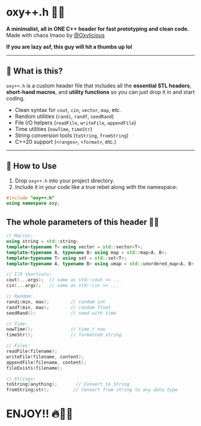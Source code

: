 # oxy++.h 🧪✨  
**A minimalist, all in ONE C++ header for fast prototyping and clean code.**  
Made with chaos lmaoo by [@Oxylicious](https://github.com/yourusername)

**If you are lazy asf, this guy will hit a thumbs up lol**

---

## 🧩 What is this?

`oxy++.h` is a custom header file that includes all the **essential STL headers**, **short-hand macros**, and **utility functions** so you can just drop it in and start coding.

- Clean syntax for `cout`, `cin`, `vector`, `map`, etc.
- Random utilities (`randi`, `randf`, `seedRand`)
- File I/O helpers (`readFile`, `writeFile`, `appendFile`)
- Time utilities (`nowTime`, `timeStr`)
- String conversion tools (`toString`, `fromString`)
- C++20 support (`<ranges>`, `<format>`, etc.)

---

## 🚀 How to Use

1. Drop `oxy++.h` into your project directory.
2. Include it in your code like a true rebel along with the namespace:

```cpp
#include "oxy++.h"
using namespace oxy;
```

## The whole parameters of this header 🍷💯

```cpp
// Macros:
using string = std::string;
template<typename T> using vector = std::vector<T>;
template<typename A, typename B> using map = std::map<A, B>;
template<typename T> using set = std::set<T>;
template<typename A, typename B> using umap = std::unordered_map<A, B>;

// I/O shortcuts:
cout(...args);  // same as std::cout << ...
cin(...args);   // same as std::cin >> ...

// Random:
randi(min, max);        // random int
randf(min, max);        // random float
seedRand();             // seed with time

// Time:
nowTime();              // time_t now
timeStr();              // formatted string

// Files:
readFile(filename);
writeFile(filename, content);
appendFile(filename, content);
fileExists(filename);

// Strings:
toString(anything);       // Convert to String
fromString(str);         // Convert from string to any data type
```

# ENJOY!! 🔥🐦‍🔥
